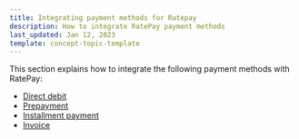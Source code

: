 ```yaml
---
title: Integrating payment methods for Ratepay
description: How to integrate RatePay payment methods
last_updated: Jan 12, 2023
template: concept-topic-template
---
```


This section explains how to integrate the following payment methods with RatePay:
* [Direct debit](/docs/pbc/all/payment-service-provider/{{page.version}}/ratepay/integrate-payment-methods-for-ratepay/integrate-the-direct-debit-payment-method-for-ratepay.html)
* [Prepayment](/docs/pbc/all/payment-service-provider/{{page.version}}/ratepay/integrate-payment-methods-for-ratepay/integrate-the-prepayment-payment-method-for-ratepay.html)
* [Installment payment](/docs/pbc/all/payment-service-provider/{{page.version}}/ratepay/integrate-payment-methods-for-ratepay/integrate-the-installment-payment-method-for-ratepay.html)
* [Invoice](/docs/pbc/all/payment-service-provider/{{page.version}}/ratepay/integrate-payment-methods-for-ratepay/integrate-the-invoice-payment-method-for-ratepay.html)
